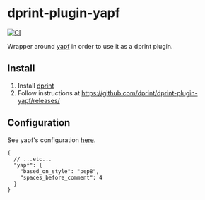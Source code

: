 # dprint-plugin-yapf

[![CI](https://github.com/dprint/dprint-plugin-yapf/workflows/CI/badge.svg)](https://github.com/dprint/dprint-plugin-yapf/actions?query=workflow%3ACI)

Wrapper around [yapf](https://github.com/google/yapf) in order to use it as a dprint plugin.

## Install

1. Install [dprint](https://dprint.dev/install/)
2. Follow instructions at https://github.com/dprint/dprint-plugin-yapf/releases/

## Configuration

See yapf's configuration [here](https://github.com/google/yapf#knobs).

```jsonc
{
  // ...etc...
  "yapf": {
    "based_on_style": "pep8",
    "spaces_before_comment": 4
  }
}
```
